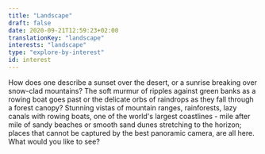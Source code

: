 ```yaml
---
title: "Landscape"
draft: false
date: 2020-09-21T12:59:23+02:00
translationKey: "landscape"
interests: "landscape"
type: "explore-by-interest"
id: interest
---
```

How does one describe a sunset over the desert, or a sunrise breaking over snow-clad mountains? The soft murmur of ripples against green banks as a rowing boat goes past or the delicate orbs of raindrops as they fall through a forest canopy? Stunning vistas of mountain ranges, rainforests, lazy canals with rowing boats, one of the world's largest coastlines - mile after mile of sandy beaches or smooth sand dunes stretching to the horizon; places that cannot be captured by the best panoramic camera, are all here. What would you like to see? 